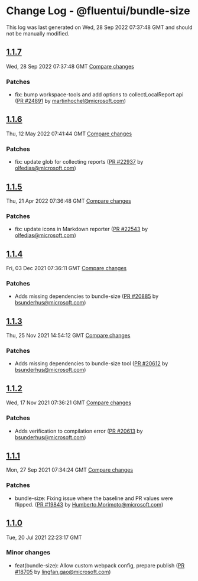 # Change Log - @fluentui/bundle-size

This log was last generated on Wed, 28 Sep 2022 07:37:48 GMT and should not be manually modified.

<!-- Start content -->

## [1.1.7](https://github.com/microsoft/fluentui/tree/@fluentui/bundle-size_v1.1.7)

Wed, 28 Sep 2022 07:37:48 GMT 
[Compare changes](https://github.com/microsoft/fluentui/compare/@fluentui/bundle-size_v1.1.6..@fluentui/bundle-size_v1.1.7)

### Patches

- fix: bump workspace-tools and add options to collectLocalReport api ([PR #24891](https://github.com/microsoft/fluentui/pull/24891) by martinhochel@microsoft.com)

## [1.1.6](https://github.com/microsoft/fluentui/tree/@fluentui/bundle-size_v1.1.6)

Thu, 12 May 2022 07:41:44 GMT 
[Compare changes](https://github.com/microsoft/fluentui/compare/@fluentui/bundle-size_v1.1.5..@fluentui/bundle-size_v1.1.6)

### Patches

- fix: update glob for collecting reports ([PR #22937](https://github.com/microsoft/fluentui/pull/22937) by olfedias@microsoft.com)

## [1.1.5](https://github.com/microsoft/fluentui/tree/@fluentui/bundle-size_v1.1.5)

Thu, 21 Apr 2022 07:36:48 GMT 
[Compare changes](https://github.com/microsoft/fluentui/compare/@fluentui/bundle-size_v1.1.4..@fluentui/bundle-size_v1.1.5)

### Patches

- fix: update icons in Markdown reporter ([PR #22543](https://github.com/microsoft/fluentui/pull/22543) by olfedias@microsoft.com)

## [1.1.4](https://github.com/microsoft/fluentui/tree/@fluentui/bundle-size_v1.1.4)

Fri, 03 Dec 2021 07:36:11 GMT 
[Compare changes](https://github.com/microsoft/fluentui/compare/@fluentui/bundle-size_v1.1.3..@fluentui/bundle-size_v1.1.4)

### Patches

- Adds missing dependencies to bundle-size ([PR #20885](https://github.com/microsoft/fluentui/pull/20885) by bsunderhus@microsoft.com)

## [1.1.3](https://github.com/microsoft/fluentui/tree/@fluentui/bundle-size_v1.1.3)

Thu, 25 Nov 2021 14:54:12 GMT 
[Compare changes](https://github.com/microsoft/fluentui/compare/@fluentui/bundle-size_v1.1.2..@fluentui/bundle-size_v1.1.3)

### Patches

- Adds missing dependencies to bundle-size tool ([PR #20612](https://github.com/microsoft/fluentui/pull/20612) by bsunderhus@microsoft.com)

## [1.1.2](https://github.com/microsoft/fluentui/tree/@fluentui/bundle-size_v1.1.2)

Wed, 17 Nov 2021 07:36:21 GMT 
[Compare changes](https://github.com/microsoft/fluentui/compare/@fluentui/bundle-size_v1.1.1..@fluentui/bundle-size_v1.1.2)

### Patches

- Adds verification to compilation error ([PR #20613](https://github.com/microsoft/fluentui/pull/20613) by bsunderhus@microsoft.com)

## [1.1.1](https://github.com/microsoft/fluentui/tree/@fluentui/bundle-size_v1.1.1)

Mon, 27 Sep 2021 07:34:24 GMT 
[Compare changes](https://github.com/microsoft/fluentui/compare/@fluentui/bundle-size_v1.1.0..@fluentui/bundle-size_v1.1.1)

### Patches

- bundle-size: Fixing issue where the baseline and PR values were flipped. ([PR #19843](https://github.com/microsoft/fluentui/pull/19843) by Humberto.Morimoto@microsoft.com)

## [1.1.0](https://github.com/microsoft/fluentui/tree/@fluentui/bundle-size_v1.1.0)

Tue, 20 Jul 2021 22:23:17 GMT

### Minor changes

- feat(bundle-size): Allow custom webpack config, prepare publish ([PR #18705](https://github.com/microsoft/fluentui/pull/18705) by lingfan.gao@microsoft.com)
